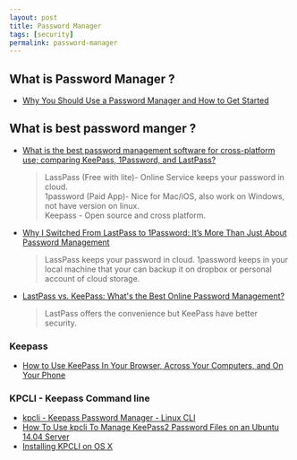 ```yaml
---
layout: post
title: Password Manager
tags: [security]
permalink: password-manager
---
```


## What is Password Manager ?
- [Why You Should Use a Password Manager and How to Get Started](http://www.howtogeek.com/141500/why-you-should-use-a-password-manager-and-how-to-get-started/)

<!-- more -->

## What is best password manger ?
- [What is the best password management software for cross-platform use; comparing KeePass, 1Password, and LastPass?](https://www.quora.com/What-is-the-best-password-management-software-for-cross-platform-use-comparing-KeePass-1Password-and-LastPass)

  > LassPass (Free with lite)- Online Service keeps your password in cloud.  
  > 1password (Paid App)- Nice for Mac/iOS, also work on Windows, not have version
  > on linux.  
  > Keepass - Open source and cross platform.

- [Why I Switched From LastPass to 1Password: It’s More Than Just About Password Management](http://www.guidingtech.com/47530/1password-over-lastpass/)

  > LassPass keeps your password in cloud.
  > 1password keeps in your local machine that your can backup it on
  > dropbox or personal account of cloud storage.

- [LastPass vs. KeePass: What's the Best Online Password Management?](http://gizmodo.com/lastpass-vs-keepass-whats-the-best-online-password-m-1452918307)

  > LastPass offers the convenience but KeePass have better security.


### Keepass
- [How to Use KeePass In Your Browser, Across Your Computers, and On Your Phone](http://www.howtogeek.com/165882/how-to-use-keepass-in-your-browser-across-your-computers-and-on-your-phone/)

### KPCLI - Keepass Command line
- [kpcli - Keepass Password Manager - Linux CLI](https://www.youtube.com/watch?v=M448GtFa5Xs)
- [How To Use kpcli To Manage KeePass2 Password Files on an Ubuntu 14.04 Server](https://www.digitalocean.com/community/tutorials/how-to-use-kpcli-to-manage-keepass2-password-files-on-an-ubuntu-14-04-server)
- [Installing KPCLI on OS X](http://www.australsounds.com/2014/10/installingkpcli.html)

